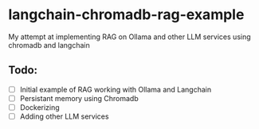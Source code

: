 # langchain-chromadb-rag-example
My attempt at implementing RAG on Ollama and other LLM services using chromadb and langchain

## Todo:
- [ ] Initial example of RAG working with Ollama and Langchain
- [ ] Persistant memory using Chromadb
- [ ] Dockerizing
- [ ] Adding other LLM services
